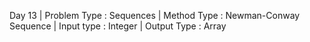 Day 13 |
Problem Type : Sequences |
Method Type : Newman-Conway Sequence |
Input type : Integer |
Output Type : Array
